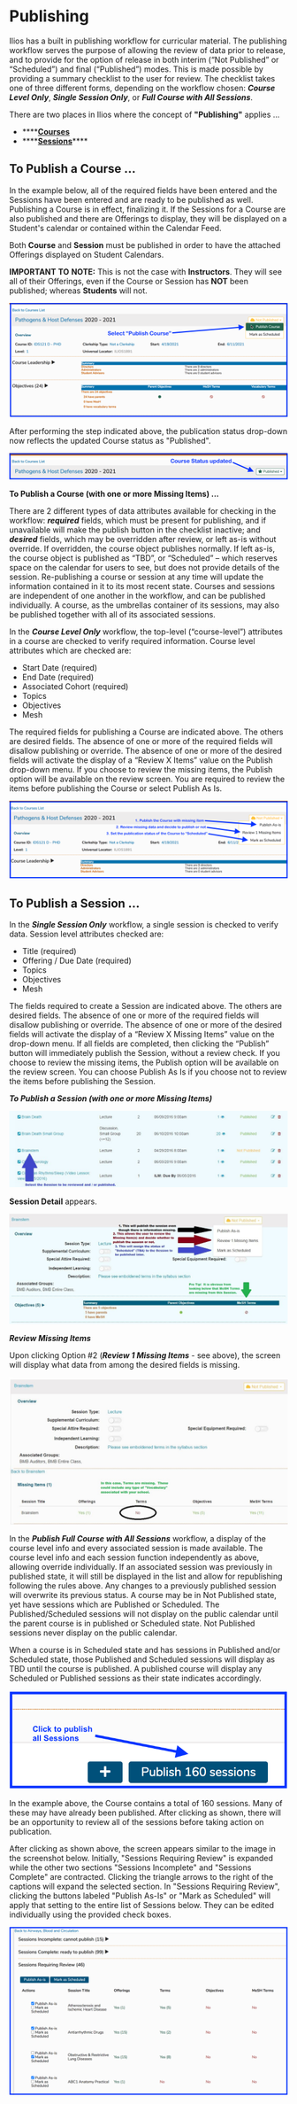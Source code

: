 # Publishing

Ilios has a built in publishing workflow for curricular material. The publishing workflow serves the purpose of allowing the review of data prior to release, and to provide for the option of release in both interim \(“Not Published” or “Scheduled”\) and final \(“Published”\) modes. This is made possible by providing a summary checklist to the user for review. The checklist takes one of three different forms, depending on the workflow chosen: _**Course Level Only**_, _**Single Session Only**_, or _**Full Course with All Sessions**_.

There are two places in Ilios where the concept of **"Publishing"** applies ...

*  ****[**Courses** ](https://iliosproject.gitbook.io/ilios-user-guide/courses-and-sessions/courses)
*  ****[**Sessions**](https://iliosproject.gitbook.io/ilios-user-guide/courses-and-sessions/sessions)\*\*\*\*

## To Publish a Course ...

In the example below, all of the required fields have been entered and the Sessions have been entered and are ready to be published as well. Publishing a Course is in effect, finalizing it. If the Sessions for a Course are also published and there are Offerings to display, they will be displayed on a Student's calendar or contained within the Calendar Feed.

Both **Course** and **Session** must be published in order to have the attached Offerings displayed on Student Calendars.

**IMPORTANT** **TO** **NOTE:** This is not the case with **Instructors**. They will see all of their Offerings, even if the Course or Session has **NOT** been published; whereas **Students** will not.

![](../.gitbook/assets/crs_pub1.png)

After performing the step indicated above, the publication status drop-down now reflects the updated Course status as "Published".

![](../.gitbook/assets/crs_published1.png)

**To Publish a Course \(with one or more Missing Items\) ...**

There are 2 different types of data attributes available for checking in the workflow: _**required**_ fields, which must be present for publishing, and if unavailable will make the publish button in the checklist inactive; and _**desired**_ fields, which may be overridden after review, or left as-is without override. If overridden, the course object publishes normally. If left as-is, the course object is published as “TBD”, or “Scheduled” – which reserves space on the calendar for users to see, but does not provide details of the session. Re-publishing a course or session at any time will update the information contained in it to its most recent state. Courses and sessions are independent of one another in the workflow, and can be published individually. A course, as the umbrellas container of its sessions, may also be published together with all of its associated sessions.

In the _**Course Level Only**_ workflow, the top-level \(“course-level”\) attributes in a course are checked to verify required information. Course level attributes which are checked are:

* Start Date \(required\)
* End Date \(required\)
* Associated Cohort \(required\)
* Topics
* Objectives
* Mesh

The required fields for publishing a Course are indicated above. The others are desired fields. The absence of one or more of the required fields will disallow publishing or override. The absence of one or more of the desired fields will activate the display of a “Review X Items” value on the Publish drop-down menu. If you choose to review the missing items, the Publish option will be available on the review screen. You are required to review the items before publishing the Course or select Publish As Is.

![](../.gitbook/assets/crs_pub_rvw1.png)

## To Publish a Session ...

In the _**Single Session Only**_ workflow, a single session is checked to verify data. Session level attributes checked are:

* Title \(required\)
* Offering / Due Date \(required\)
* Topics
* Objectives
* Mesh

The fields required to create a Session are indicated above. The others are desired fields. The absence of one or more of the required fields will disallow publishing or override. The absence of one or more of the desired fields will activate the display of a “Review X Missing Items” value on the drop-down menu. If all fields are completed, then clicking the “Publish” button will immediately publish the Session, without a review check. If you choose to review the missing items, the Publish option will be available on the review screen. You can choose Publish As Is if you choose not to review the items before publishing the Session.

_**To Publish a Session \(with one or more Missing Items\)**_

![Session With Missing Items](../.gitbook/assets/publish_session_1.jpg)

**Session Detail** appears.

![Session Detail](../.gitbook/assets/publish_session_2.jpg)

_**Review Missing Items**_

Upon clicking Option \#2 \(_**Review 1 Missing Items**_ - see above\), the screen will display what data from among the desired fields is missing.

![Review Missing Items](../.gitbook/assets/publish_session_3.jpg)

In the _**Publish Full Course with All Sessions**_ workflow, a display of the course level info and every associated session is made available. The course level info and each session function independently as above, allowing override individually. If an associated session was previously in published state, it will still be displayed in the list and allow for republishing following the rules above. Any changes to a previously published session will overwrite its previous status. A course may be in Not Published state, yet have sessions which are Published or Scheduled. The Published/Scheduled sessions will not display on the public calendar until the parent course is in published or Scheduled state. Not Published sessions never display on the public calendar.

When a course is in Scheduled state and has sessions in Published and/or Scheduled state, those Published and Scheduled sessions will display as TBD until the course is published. A published course will display any Scheduled or Published sessions as their state indicates accordingly.

![](../.gitbook/assets/publish_all1.png)

In the example above, the Course contains a total of 160 sessions. Many of these may have already been published. After clicking as shown, there will be an opportunity to review all of the sessions before taking action on publication.

After clicking as shown above, the screen appears similar to the image in the screenshot below. Initially, "Sessions Requiring Review" is expanded while the other two sections "Sessions Incomplete" and "Sessions Complete" are contracted. Clicking the triangle arrows to the right of the captions will expand the selected section. In "Sessions Requiring Review", clicking the buttons labeled "Publish As-Is" or "Mark as Scheduled" will apply that setting to the entire list of Sessions below. They can be edited individually using the provided check boxes.

![](../.gitbook/assets/publish_all2.png)

## 



